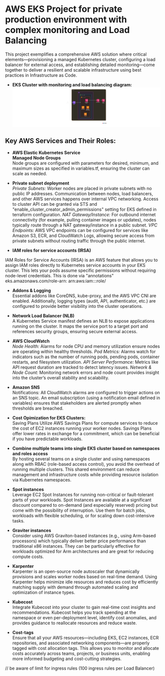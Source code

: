 # AWS EKS Project for private production environment with complex monitoring and Load Balancing

This project exemplifies a comprehensive AWS solution where critical elements—provisioning a managed Kubernetes cluster, configuring a load balancer for external access, and establishing detailed monitoring—come together to deliver a resilient and scalable infrastructure using best practices in Infrastructure as Code.

- **EKS Cluster with monitoring and load balancing diagram:**
![EKS Cluster Project](eksproject.png)


## Key AWS Services and Their Roles:

- **AWS Elastic Kubernetes Service**  
**Managed Node Groups**  
Node groups are configured with parameters for desired, minimum, and maximum sizes as specified in variables.tf, ensuring the cluster can scale as needed.

- **Private subnet deployment**  
*Private Subnets:*
Worker nodes are placed in private subnets with no public IP addresses. Communication between nodes, load balancers, and other AWS services happens over internal VPC networking. Access to cluster API can be granted via STS and "enable_cluster_creator_admin_permissions" setting for EKS defined in terraform configuration.
*NAT Gateway/Instance:*
For outbound internet connectivity (for example, pulling container images or updates), nodes typically route through a NAT gateway/instance in a public subnet.
*VPC Endpoints:*
AWS VPC endpoints can be configured for services like Amazon S3, ECR, and CloudWatch Logs, allowing secure access from private subnets without routing traffic through the public internet.

- **IAM roles for service accounts (IRSA)**

IAM Roles for Service Accounts (IRSA) is an AWS feature that allows you to assign IAM roles directly to Kubernetes service accounts in your EKS cluster. This lets your pods assume specific permissions without requiring node-level credentials. This is done via "annotations" eks.amazonaws.com/role-arn: arn:aws:iam::<account-id>:role/<iam-role-name>



- **Addons & Logging**  
Essential addons like CoreDNS, kube-proxy, and the AWS VPC CNI are enabled. Additionally, logging types (audit, API, authenticator, etc.) are configured to provide better visibility into the cluster operations.

- **Network Load Balancer (NLB)**  
A Kubernetes Service manifest defines an NLB to expose applications running on the cluster. It maps the service port to a target port and references security groups, ensuring secure external access.

- **AWS CloudWatch**  
*Node Health:*
Alarms for node CPU and memory utilization ensure nodes are operating within healthy thresholds.
*Pod Metrics:*
Alarms watch for indicators such as the number of running pods, pending pods, container restarts, and filesystem utilization.
*API Server Performance:*
Metrics like API request duration are tracked to detect latency issues.
*Network & Node Count:*
Monitoring network errors and node count provides insight into the cluster’s overall stability and scalability.

- **Amazon SNS**  
Notifications:
All CloudWatch alarms are configured to trigger actions on an SNS topic. An email subscription (using a notification email defined in variables) ensures that stakeholders are alerted promptly when thresholds are breached.


- **Cost Opimization for EKS Clusters:**  
Saving Plans
Utilize AWS Savings Plans for compute services to reduce the cost of EC2 instances running your worker nodes. Savings Plans offer lower rates in exchange for a commitment, which can be beneficial if you have predictable workloads.

- **Combine multiple teams into single EKS cluster based on namespaces and roles access**  
By hosting several teams on a single cluster and using namespaces along with RBAC (role-based access control), you avoid the overhead of running multiple clusters. This shared environment can reduce management and infrastructure costs while providing resource isolation via Kubernetes namespaces.

- **Spot instances**  
Leverage EC2 Spot Instances for running non-critical or fault-tolerant parts of your workloads. Spot Instances are available at a significant discount compared to on-demand (and especially reserved) pricing but come with the possibility of interruption. Use them for batch jobs, workloads with flexible scheduling, or for scaling down cost-intensive tasks.

- **Graviter instances**  
Consider using AWS Graviton-based instances (e.g., using Arm-based processors) which typically deliver better price performance than traditional x86 instances. They can be particularly effective for workloads optimized for Arm architectures and are great for reducing compute costs.

- **Karpenter**  
Karpenter is an open-source node autoscaler that dynamically provisions and scales worker nodes based on real-time demand. Using Karpenter helps minimize idle resources and reduces cost by efficiently matching supply with demand through automated scaling and optimization of instance types.

- **Kubecost**  
Integrate Kubecost into your cluster to gain real-time cost insights and recommendations. Kubecost helps you track spending at the namespace or even per-deployment level, identify cost anomalies, and provides guidance to reallocate resources and reduce waste.

- **Cost-tags**  
Ensure that all your AWS resources—including EKS, EC2 instances, ECR repositories, and associated networking components—are properly tagged with cost allocation tags. This allows you to monitor and allocate costs accurately across teams, projects, or business units, enabling more informed budgeting and cost-cutting strategies.


// be aware of limit for ingress rules (100 ingress rules per Load Balancer)